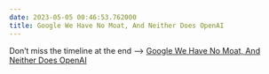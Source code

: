 ```yaml
---
date: 2023-05-05 00:46:53.762000
title: Google We Have No Moat, And Neither Does OpenAI
---
```


Don’t miss the timeline at the end --> [Google We Have No Moat, And Neither Does OpenAI](https://www.semianalysis.com/p/google-we-have-no-moat-and-neither)